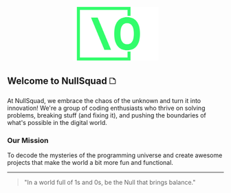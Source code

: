 <p align="center">
  <img src="../logo/png/logo-no-background.png" alt="NullSquad Logo" width="200"/>
</p>

## Welcome to NullSquad 🗅

At NullSquad, we embrace the chaos of the unknown and turn it into innovation! We're a group of coding enthusiasts who thrive on solving problems, breaking stuff (and fixing it), and pushing the boundaries of what's possible in the digital world.

### Our Mission
To decode the mysteries of the programming universe and create awesome projects that make the world a bit more fun and functional.

---

> "In a world full of 1s and 0s, be the Null that brings balance."


